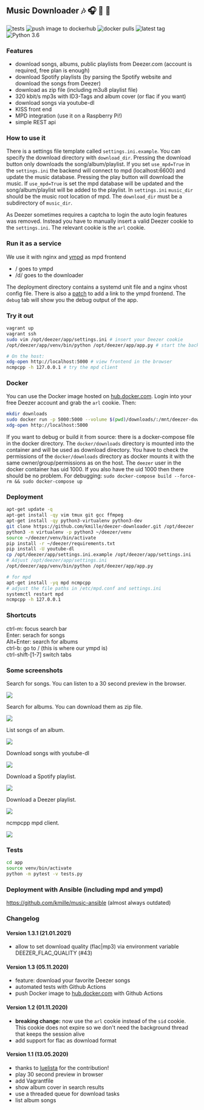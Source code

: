 ## Music Downloader  :notes: :headphones: :dancer: :unicorn:
![tests](https://github.com/kmille/deezer-downloader/workflows/tests/badge.svg) ![push image to dockerhub](https://github.com/kmille/deezer-downloader/workflows/push%20to%20dockerhub/badge.svg) ![docker pulls](https://img.shields.io/docker/pulls/kmille2/deezer-downloader) ![latest tag](https://img.shields.io/github/v/tag/kmille/deezer-downloader?sort=semver) ![Python 3.6](https://img.shields.io/badge/python-%3E=3.6-blue.svg)


### Features

- download songs, albums, public playlists from Deezer.com (account is required, free plan is enough)
- download Spotify playlists (by parsing the Spotify website and download the songs from Deezer)
- download as zip file (including m3u8 playlist file)
- 320 kbit/s mp3s with ID3-Tags and album cover (or flac if you want)
- download songs via youtube-dl
- KISS front end
- MPD integration (use it on a Raspberry Pi!)
- simple REST api



### How to use it

There is a settings file template called `settings.ini.example`. You can specify the download directory with  `download_dir`. Pressing the download button only downloads the song/album/playlist. If you set `use_mpd=True` in the `settings.ini` the backend will connect to mpd (localhost:6600) and update the music database. Pressing the play button will download the music. If `use_mpd=True`  is set the mpd database will be updated and the song/album/playlist will be added to the playlist. In `settings.ini` `music_dir` should be the music root location of mpd. The `download_dir` must be a subdirectory of `music_dir`. 

As Deezer sometimes requires a captcha to login the auto login features was removed. Instead you have to manually insert a valid Deezer cookie to the `settings.ini`. The relevant cookie is the `arl` cookie. 



### Run it as a service

We use it with nginx and [ympd](https://github.com/notandy/ympd) as mpd frontend

- / goes to ympd
- /d/ goes to the downloader

The deployment directory contains a systemd unit file and a nginx vhost config file. There is also a [patch](https://github.com/kmille/music-ansible/blob/master/roles/ympd/files/fix_header.patch) to add a link to the ympd frontend. The `debug` tab will show you the debug output of the app.



### Try it out

```bash	
vagrant up
vagrant ssh
sudo vim /opt/deezer/app/settings.ini # insert your Deezer cookie
/opt/deezer/app/venv/bin/python /opt/deezer/app/app.py # start the backend

# On the host:
xdg-open http://localhost:5000 # view frontend in the browser
ncmpcpp -h 127.0.0.1 # try the mpd client
```

### Docker

You can use the Docker image hosted on [hub.docker.com](https://hub.docker.com/r/kmille2/deezer-downloader). Login into your free Deezer account and grab the `arl` cookie. Then:

```bash
mkdir downloads
sudo docker run -p 5000:5000 --volume $(pwd)/downloads/:/mnt/deezer-downloader --env DEEZER_COOKIE_ARL=changeme --env DEEZER_FLAC_QUALITY=True kmille2/deezer-downloader:latest 
xdg-open http://localhost:5000
```

If you want to debug or build it from source: there is a docker-compose file in the docker directory. The `docker/downloads` directory is mounted into the container and will be used as download directory. You have to check the permissions of the `docker/downloads` directory as docker mounts it with the same owner/group/permissions as on the host. The `deezer` user in the docker container has uid 1000. If you also have the uid 1000 then there should be no problem. For debugging: `sudo docker-compose build --force-rm && sudo docker-compose up`

### Deployment

```bash
apt-get update -q
apt-get install -qy vim tmux git gcc ffmpeg
apt-get install -qy python3-virtualenv python3-dev
git clone https://github.com/kmille/deezer-downloader.git /opt/deezer
python3 -m virtualenv -p python3 ~/deezer/venv
source ~/deezer/venv/bin/activate
pip install -r ~/deezer/requirements.txt
pip install -U youtube-dl
cp /opt/deezer/app/settings.ini.example /opt/deezer/app/settings.ini
# Adjust /opt/deezer/app/settings.ini
/opt/deezer/app/venv/bin/python /opt/deezer/app/app.py

# for mpd
apt-get install -yq mpd ncmpcpp
# adjust the file paths in /etc/mpd.conf and settings.ini
systemctl restart mpd
ncmpcpp -h 127.0.0.1
```



### Shortcuts
ctrl-m: focus search bar  
Enter: serach for songs   
Alt+Enter: search for albums  
ctrl-b: go to / (this is where our ympd is)  
ctrl-shift-[1-7] switch tabs    



### Some screenshots

Search for songs. You can listen to a 30 second preview in the browser.  

![](/screenshots/2020-05-13-211356_screenshot.png)  

Search for albums. You can download them as zip file.  

![](/screenshots/2020-05-13-213544_screenshot.png)

List songs of an album.

![](/screenshots/2020-05-13-211528_screenshot.png)

Download songs with youtube-dl  

![](/screenshots/2020-05-13-211622_screenshot.png)

Download a Spotify playlist.   

![](/screenshots/2020-05-13-211629_screenshot.png)  

Download a Deezer playlist.    

![](/screenshots/2020-05-13-211633_screenshot.png)  

ncmpcpp mpd client.  

![](/screenshots/2020-05-13-212025_screenshot.png)  



### Tests

```bash
cd app
source venv/bin/activate
python -m pytest -v tests.py
```



### Deployment with Ansible (including mpd and ympd)
https://github.com/kmille/music-ansible (almost always outdated)



### Changelog

#### Version 1.3.1 (21.01.2021)
- allow to set download quality (flac|mp3) via environment variable DEEZER_FLAC_QUALITY (#43)

#### Version 1.3 (05.11.2020)

- feature: download your favorite Deezer songs
- automated tests with Github Actions
- push Docker image to [hub.docker.com](https://hub.docker.com/repository/docker/kmille2/deezer-downloader/general) with Github Actions

#### Version 1.2 (01.11.2020)

- **breaking change:** now use the `arl` cookie instead of the `sid` cookie. This cookie does not expire so we don't need the background thread that keeps the session alive
- add support for flac as download format

#### Version 1.1 (13.05.2020)

- thanks to [luelista](https://github.com/luelista) for the contribution!
- play 30 second preview in browser
- add Vagrantfile
- show album cover in search results
- use a threaded queue for download tasks
- list album songs
